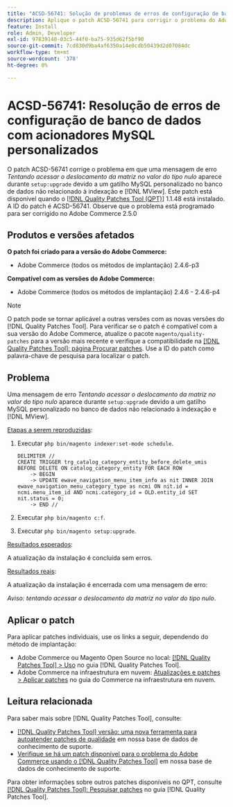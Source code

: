 ```yaml
---
title: "ACSD-56741: Solução de problemas de erros de configuração de banco de dados com acionadores MySQL personalizados"
description: Aplique o patch ACSD-56741 para corrigir o problema do Adobe Commerce em que uma mensagem de erro *Tentando acessar o deslocamento da matriz no valor do tipo null* aparece durante `setup:upgrade` devido a um gatilho MySQL personalizado no banco de dados não relacionado à indexação e  [!DNL MView].
feature: Install
role: Admin, Developer
exl-id: 97839140-03c5-44f0-ba75-935d62f5bf90
source-git-commit: 7cd830d9ba4af6350a14e0cdb50439d2d07084dc
workflow-type: tm+mt
source-wordcount: '378'
ht-degree: 0%

---
```


# ACSD-56741: Resolução de erros de configuração de banco de dados com acionadores MySQL personalizados

O patch ACSD-56741 corrige o problema em que uma mensagem de erro *Tentando acessar o deslocamento da matriz no valor do tipo nulo* aparece durante `setup:upgrade` devido a um gatilho MySQL personalizado no banco de dados não relacionado à indexação e [!DNL MView]. Este patch está disponível quando o [[!DNL Quality Patches Tool (QPT)]](/help/announcements/adobe-commerce-announcements/magento-quality-patches-released-new-tool-to-self-serve-quality-patches.md) 1.1.48 está instalado. A ID do patch é ACSD-56741. Observe que o problema está programado para ser corrigido no Adobe Commerce 2.5.0

## Produtos e versões afetados

**O patch foi criado para a versão do Adobe Commerce:**

* Adobe Commerce (todos os métodos de implantação) 2.4.6-p3

**Compatível com as versões do Adobe Commerce:**

* Adobe Commerce (todos os métodos de implantação) 2.4.6 - 2.4.6-p4

>[!NOTE]
>
>O patch pode se tornar aplicável a outras versões com as novas versões do [!DNL Quality Patches Tool]. Para verificar se o patch é compatível com a sua versão do Adobe Commerce, atualize o pacote `magento/quality-patches` para a versão mais recente e verifique a compatibilidade na [[!DNL Quality Patches Tool]: página Procurar patches](https://experienceleague.adobe.com/tools/commerce-quality-patches/index.html). Use a ID do patch como palavra-chave de pesquisa para localizar o patch.

## Problema

Uma mensagem de erro *Tentando acessar o deslocamento da matriz no valor do tipo nulo* aparece durante `setup:upgrade` devido a um gatilho MySQL personalizado no banco de dados não relacionado à indexação e [!DNL MView].

<u>Etapas a serem reproduzidas</u>:

1. Executar `php bin/magento indexer:set-mode schedule`.

   ```
   DELIMITER //
   CREATE TRIGGER trg_catalog_category_entity_before_delete_umis BEFORE DELETE ON catalog_category_entity FOR EACH ROW
       -> BEGIN
       -> UPDATE ewave_navigation_menu_item_info as nit INNER JOIN ewave_navigation_menu_category_type as ncmi ON nit.id = ncmi.menu_item_id AND ncmi.category_id = OLD.entity_id SET nit.status = 0;
       -> END //
   ```

1. Executar `php bin/magento c:f`.
1. Executar `php bin/magento setup:upgrade`.

<u>Resultados esperados</u>:

A atualização da instalação é concluída sem erros.

<u>Resultados reais</u>:

A atualização da instalação é encerrada com uma mensagem de erro:

*Aviso: tentando acessar o deslocamento da matriz no valor do tipo nulo*.

## Aplicar o patch

Para aplicar patches individuais, use os links a seguir, dependendo do método de implantação:

* Adobe Commerce ou Magento Open Source no local: [[!DNL Quality Patches Tool] > Uso](https://experienceleague.adobe.com/docs/commerce-operations/tools/quality-patches-tool/usage.html) no guia [!DNL Quality Patches Tool].
* Adobe Commerce na infraestrutura em nuvem: [Atualizações e patches > Aplicar patches](https://experienceleague.adobe.com/docs/commerce-cloud-service/user-guide/develop/upgrade/apply-patches.html) no guia do Commerce na infraestrutura em nuvem.

## Leitura relacionada

Para saber mais sobre [!DNL Quality Patches Tool], consulte:

* [[!DNL Quality Patches Tool] versão: uma nova ferramenta para autoatender patches de qualidade](/help/announcements/adobe-commerce-announcements/magento-quality-patches-released-new-tool-to-self-serve-quality-patches.md) em nossa base de dados de conhecimento de suporte.
* [Verifique se há um patch disponível para o problema do Adobe Commerce usando o [!DNL Quality Patches Tool]](/help/support-tools/patches-available-in-qpt-tool/check-patch-for-magento-issue-with-magento-quality-patches.md) em nossa base de dados de conhecimento de suporte.

Para obter informações sobre outros patches disponíveis no QPT, consulte [[!DNL Quality Patches Tool]: Pesquisar patches](https://experienceleague.adobe.com/tools/commerce-quality-patches/index.html) no guia [!DNL Quality Patches Tool].
